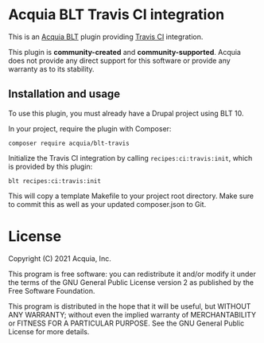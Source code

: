 Acquia BLT Travis CI integration
====

This is an [Acquia BLT](https://github.com/acquia/blt) plugin providing [Travis CI](https://travis-ci.com/) integration.

This plugin is **community-created** and **community-supported**. Acquia does not provide any direct support for this software or provide any warranty as to its stability.

## Installation and usage

To use this plugin, you must already have a Drupal project using BLT 10.

In your project, require the plugin with Composer:

`composer require acquia/blt-travis`

Initialize the Travis CI integration by calling `recipes:ci:travis:init`, which is provided by this plugin:

`blt recipes:ci:travis:init`

This will copy a template Makefile to your project root directory. Make sure to commit this as well as your updated composer.json to Git.

# License

Copyright (C) 2021 Acquia, Inc.

This program is free software: you can redistribute it and/or modify it under the terms of the GNU General Public License version 2 as published by the Free Software Foundation.

This program is distributed in the hope that it will be useful, but WITHOUT ANY WARRANTY; without even the implied warranty of MERCHANTABILITY or FITNESS FOR A PARTICULAR PURPOSE.  See the GNU General Public License for more details.
